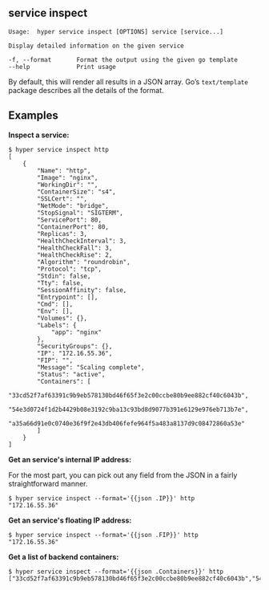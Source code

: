 ## service inspect

    Usage:	hyper service inspect [OPTIONS] service [service...]
    
    Display detailed information on the given service
    
    -f, --format       Format the output using the given go template
    --help             Print usage

By default, this will render all results in a JSON array. Go’s `text/template` package describes all the details of the format.

## Examples

**Inspect a service:**

    $ hyper service inspect http
    [
        {
            "Name": "http",
            "Image": "nginx",
            "WorkingDir": "",
            "ContainerSize": "s4",
            "SSLCert": "",
            "NetMode": "bridge",
            "StopSignal": "SIGTERM",
            "ServicePort": 80,
            "ContainerPort": 80,
            "Replicas": 3,
            "HealthCheckInterval": 3,
            "HealthCheckFall": 3,
            "HealthCheckRise": 2,
            "Algorithm": "roundrobin",
            "Protocol": "tcp",
            "Stdin": false,
            "Tty": false,
            "SessionAffinity": false,
            "Entrypoint": [],
            "Cmd": [],
            "Env": [],
            "Volumes": {},
            "Labels": {
                "app": "nginx"
            },
            "SecurityGroups": {},
            "IP": "172.16.55.36",
            "FIP": "",
            "Message": "Scaling complete",
            "Status": "active",
            "Containers": [
                "33cd52f7af63391c9b9eb578130bd46f65f3e2c00ccbe80b9ee882cf40c6043b",
                "54e3d0724f1d2b4429b08e3192c9ba13c93bd8d9077b391e6129e976eb713b7e",
                "a35a66d91e0c0740e36f9f2e43db406fefe964f5a483a8137d9c08472860a53e"
            ]
        }
    ]

**Get an service's internal IP address:**

For the most part, you can pick out any field from the JSON in a fairly
straightforward manner.

    $ hyper service inspect --format='{{json .IP}}' http
    "172.16.55.36"

**Get an service's floating IP address:**

    $ hyper service inspect --format='{{json .FIP}}' http
    "172.16.55.36"

**Get a list of backend containers:**

    $ hyper service inspect --format='{{json .Containers}}' http
    ["33cd52f7af63391c9b9eb578130bd46f65f3e2c00ccbe80b9ee882cf40c6043b","54e3d0724f1d2b4429b08e3192c9ba13c93bd8d9077b391e6129e976eb713b7e","a35a66d91e0c0740e36f9f2e43db406fefe964f5a483a8137d9c08472860a53e"]
